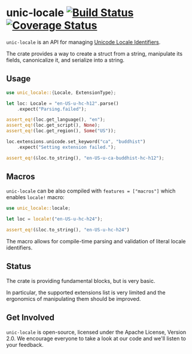# unic-locale [![Build Status](https://travis-ci.org/zbraniecki/unic-locale.svg?branch=master)](https://travis-ci.org/zbraniecki/unic-locale) [![Coverage Status](https://coveralls.io/repos/github/zbraniecki/unic-locale/badge.svg?branch=master)](https://coveralls.io/github/zbraniecki/unic-locale?branch=master)

`unic-locale` is an API for managing [Unicode Locale Identifiers](http://unicode.org/reports/tr35/#Unicode_locale_identifier).

The crate provides a way to create a struct from a string, manipulate its fields, canonicalize it, and serialize into a string.

Usage
-----

```rust
use unic_locale::{Locale, ExtensionType};

let loc: Locale = "en-US-u-hc-h12".parse()
    .expect("Parsing.failed");

assert_eq!(loc.get_language(), "en");
assert_eq!(loc.get_script(), None);
assert_eq!(loc.get_region(), Some("US"));

loc.extensions.unicode.set_keyword("ca", "buddhist")
    .expect("Setting extension failed.");

assert_eq!(&loc.to_string(), "en-US-u-ca-buddhist-hc-h12");
```

Macros
------

`unic-locale` can be also compiled with `features = ["macros"]` which enables `locale!` macro:

```rust
use unic_locale::locale;

let loc = locale!("en-US-u-hc-h24");

assert_eq!(&loc.to_string(), "en-US-u-hc-h24")
```

The macro allows for compile-time parsing and validation of literal locale identifiers.


Status
------

The crate is providing fundamental blocks, but is very basic.

In particular, the supported extensions list is very limited and the ergonomics of manipulating them should be improved.

Get Involved
------------

`unic-locale` is open-source, licensed under the Apache License, Version 2.0.  We
encourage everyone to take a look at our code and we'll listen to your
feedback.
